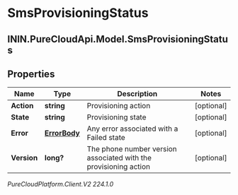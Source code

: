 # SmsProvisioningStatus

## ININ.PureCloudApi.Model.SmsProvisioningStatus

## Properties

|Name | Type | Description | Notes|
|------------ | ------------- | ------------- | -------------|
| **Action** | **string** | Provisioning action | [optional] |
| **State** | **string** | Provisioning state | [optional] |
| **Error** | [**ErrorBody**](ErrorBody) | Any error associated with a Failed state | [optional] |
| **Version** | **long?** | The phone number version associated with the provisioning action | [optional] |



_PureCloudPlatform.Client.V2 224.1.0_
